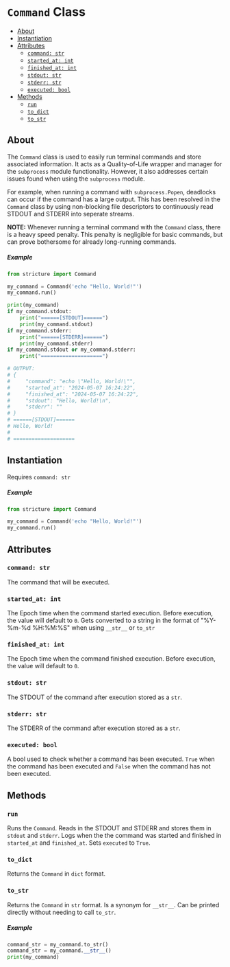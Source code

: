# `Command` Class
- [About](#about)
- [Instantiation](#instantiation)
- [Attributes](#attributes)
  - [`command: str`](#command-str)
  - [`started_at: int`](#started_at-int)
  - [`finished_at: int`](#finished_at-int)
  - [`stdout: str`](#stdout-str)
  - [`stderr: str`](#stderr-str)
  - [`executed: bool`](#executed-bool)
- [Methods](#methods)
  - [`run`](#run)
  - [`to_dict`](#to_dict)
  - [`to_str`](#to_str)

## About
The `Command` class is used to easily run terminal commands and store associated information. It acts as a Quality-of-Life wrapper and manager for the `subprocess` module functionality. However, it also addresses certain issues found when using the `subprocess` module.

For example, when running a command with `subprocess.Popen`, deadlocks can occur if the command has a large output. This has been resolved in the `Command` class by using non-blocking file descriptors to continuously read STDOUT and STDERR into seperate streams.

__NOTE:__ Whenever running a terminal command with the `Command` class, there is a heavy speed penalty. This penalty is negligible for basic commands, but can prove bothersome for already long-running commands.

##### Example
```python
from stricture import Command

my_command = Command('echo "Hello, World!"')
my_command.run()

print(my_command)
if my_command.stdout:
    print("======[STDOUT]======")
    print(my_command.stdout)
if my_command.stderr:
    print("======[STDERR]======")
    print(my_command.stderr)
if my_command.stdout or my_command.stderr:
    print("====================")

# OUTPUT:
# {
#     "command": "echo \"Hello, World!\"",
#     "started_at": "2024-05-07 16:24:22",
#     "finished_at": "2024-05-07 16:24:22",
#     "stdout": "Hello, World!\n",
#     "stderr": ""
# }
# ======[STDOUT]======
# Hello, World!
#
# ====================
```

## Instantiation
Requires `command: str`

##### Example
```python
from stricture import Command

my_command = Command('echo "Hello, World!"')
my_command.run()
```

## Attributes

### `command: str`
The command that will be executed.

### `started_at: int`
The Epoch time when the command started execution. Before execution, the value will default to `0`. Gets converted to a string in the format of "%Y-%m-%d %H:%M:%S" when using `__str__` or `to_str`


### `finished_at: int`
The Epoch time when the command finished execution. Before execution, the value will default to `0`.

### `stdout: str`
The STDOUT of the command after execution stored as a `str`.

### `stderr: str`
The STDERR of the command after execution stored as a `str`.


### `executed: bool`
A bool used to check whether a command has been executed. `True` when the command has been executed and `False` when the command has not been executed.


## Methods
### `run`
Runs the `Command`. Reads in the STDOUT and STDERR and stores them in `stdout` and `stderr`. Logs when the the command was started and finished in `started_at` and `finished_at`. Sets `executed` to `True`.

### `to_dict`
Returns the `Command` in `dict` format.

### `to_str`
Returns the `Command` in `str` format. Is a synonym for `__str__`. Can be printed directly without needing to call `to_str`.

##### Example
```python
command_str = my_command.to_str()
command_str = my_command.__str__()
print(my_command) 
```